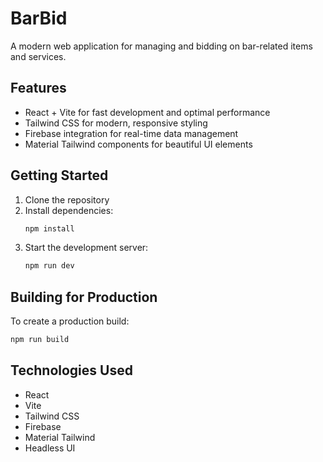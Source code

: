 # BarBid

A modern web application for managing and bidding on bar-related items and services.

## Features

- React + Vite for fast development and optimal performance
- Tailwind CSS for modern, responsive styling
- Firebase integration for real-time data management
- Material Tailwind components for beautiful UI elements

## Getting Started

1. Clone the repository
2. Install dependencies:
   ```bash
   npm install
   ```
3. Start the development server:
   ```bash
   npm run dev
   ```

## Building for Production

To create a production build:

```bash
npm run build
```

## Technologies Used

- React
- Vite
- Tailwind CSS
- Firebase
- Material Tailwind
- Headless UI
